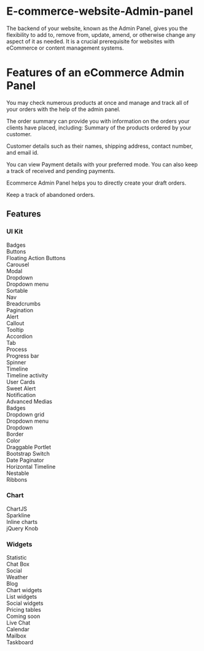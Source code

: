 # E-commerce-website-Admin-panel
The backend of your website, known as the Admin Panel, gives you the flexibility to add to, remove from, update, amend, or otherwise change any aspect of it as needed. It is a crucial prerequisite for websites with eCommerce or content management systems.</br>

# Features of an eCommerce Admin Panel</br>
You may check numerous products at once and manage and track all of your orders with the help of the admin panel.</br>

The order summary can provide you with information on the orders your clients have placed, including:
Summary of the products ordered by your customer.

Customer details such as their names, shipping address, contact number, and email id.

You can view Payment details with your preferred mode. You can also keep a track of received and pending payments.

Ecommerce Admin Panel helps you to directly create your draft orders.

Keep a track of abandoned orders.
## Features
### UI Kit</br>

Badges</br>
Buttons</br>
Floating Action Buttons</br>
Carousel</br>
Modal</br>
Dropdown</br>
Dropdown menu</br>
Sortable</br>
Nav</br>
Breadcrumbs</br>
Pagination</br>
Alert</br>
Callout</br>
Tooltip</br>
Accordion</br>
Tab</br>
Process</br>
Progress bar</br>
Spinner</br>
Timeline</br>
Timeline activity</br>
User Cards</br>
Sweet Alert</br>
Notification</br>
Advanced Medias</br>
Badges</br>
Dropdown grid</br>
Dropdown menu</br>
Dropdown</br>
Border</br>
Color</br>
Draggable Portlet</br>
Bootstrap Switch</br>
Date Paginator</br>
Horizontal Timeline</br>
Nestable</br>
Ribbons</br>

### Chart
ChartJS</br>
Sparkline</br>
Inline charts</br>
jQuery Knob</br>

### Widgets
Statistic</br>
Chat Box</br>
Social</br>
Weather</br>
Blog</br>
Chart widgets</br>
List widgets</br>
Social widgets</br>
Pricing tables</br>
Coming soon</br>
Live Chat</br>
Calendar</br>
Mailbox</br>
Taskboard</br>
